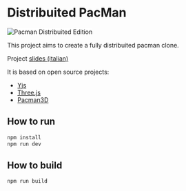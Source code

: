 # Distribuited PacMan

<img src="https://vallasc.github.io/Distribuited-PacMan/public/img/pacman_logo.png"
     alt="Pacman Distribuited Edition"
     style="background-color: white" center/>


This project aims to create a fully distribuited pacman clone.

Project [slides (italian)](https://vallasc.github.io/Distribuited-PacMan/doc/slides/index.html)

It is based on open source projects:
* [Yjs](https://github.com/yjs/yjs)
* [Three.js](https://github.com/mrdoob/three.js/)
* [Pacman3D](https://github.com/butchler/Pacman-3D)

## How to run
```sh
npm install
npm run dev
```

## How to build
```sh
npm run build
```